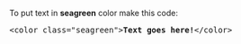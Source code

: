 To put text in <b>seagreen</b> color make this code:
<pre>&lt;color class="seagreen"&gt;<b>Text goes here!</b>&lt;/color&gt;</pre>
